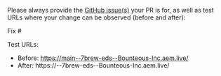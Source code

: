 Please always provide the [GitHub issue(s)](../issues) your PR is for, as well as test URLs where your change can be observed (before and after):

Fix #<gh-issue-id>

Test URLs:
- Before: https://main--7brew-eds--Bounteous-Inc.aem.live/
- After: https://<branch>--7brew-eds--Bounteous-Inc.aem.live/
